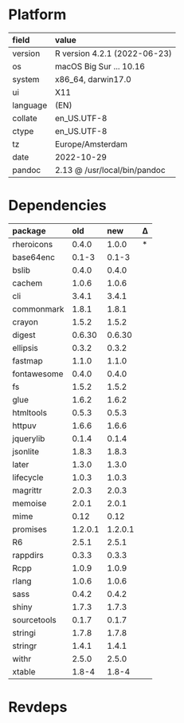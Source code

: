 # Platform

|field    |value                        |
|:--------|:----------------------------|
|version  |R version 4.2.1 (2022-06-23) |
|os       |macOS Big Sur ... 10.16      |
|system   |x86_64, darwin17.0           |
|ui       |X11                          |
|language |(EN)                         |
|collate  |en_US.UTF-8                  |
|ctype    |en_US.UTF-8                  |
|tz       |Europe/Amsterdam             |
|date     |2022-10-29                   |
|pandoc   |2.13 @ /usr/local/bin/pandoc |

# Dependencies

|package     |old     |new     |Δ  |
|:-----------|:-------|:-------|:--|
|rheroicons  |0.4.0   |1.0.0   |*  |
|base64enc   |0.1-3   |0.1-3   |   |
|bslib       |0.4.0   |0.4.0   |   |
|cachem      |1.0.6   |1.0.6   |   |
|cli         |3.4.1   |3.4.1   |   |
|commonmark  |1.8.1   |1.8.1   |   |
|crayon      |1.5.2   |1.5.2   |   |
|digest      |0.6.30  |0.6.30  |   |
|ellipsis    |0.3.2   |0.3.2   |   |
|fastmap     |1.1.0   |1.1.0   |   |
|fontawesome |0.4.0   |0.4.0   |   |
|fs          |1.5.2   |1.5.2   |   |
|glue        |1.6.2   |1.6.2   |   |
|htmltools   |0.5.3   |0.5.3   |   |
|httpuv      |1.6.6   |1.6.6   |   |
|jquerylib   |0.1.4   |0.1.4   |   |
|jsonlite    |1.8.3   |1.8.3   |   |
|later       |1.3.0   |1.3.0   |   |
|lifecycle   |1.0.3   |1.0.3   |   |
|magrittr    |2.0.3   |2.0.3   |   |
|memoise     |2.0.1   |2.0.1   |   |
|mime        |0.12    |0.12    |   |
|promises    |1.2.0.1 |1.2.0.1 |   |
|R6          |2.5.1   |2.5.1   |   |
|rappdirs    |0.3.3   |0.3.3   |   |
|Rcpp        |1.0.9   |1.0.9   |   |
|rlang       |1.0.6   |1.0.6   |   |
|sass        |0.4.2   |0.4.2   |   |
|shiny       |1.7.3   |1.7.3   |   |
|sourcetools |0.1.7   |0.1.7   |   |
|stringi     |1.7.8   |1.7.8   |   |
|stringr     |1.4.1   |1.4.1   |   |
|withr       |2.5.0   |2.5.0   |   |
|xtable      |1.8-4   |1.8-4   |   |

# Revdeps

